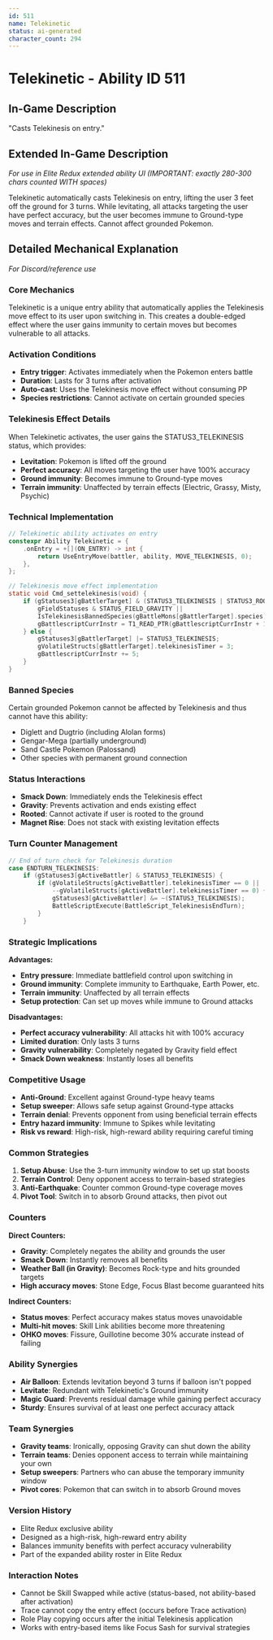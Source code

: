 ```yaml
---
id: 511
name: Telekinetic
status: ai-generated
character_count: 294
---
```


# Telekinetic - Ability ID 511

## In-Game Description
"Casts Telekinesis on entry."

## Extended In-Game Description
*For use in Elite Redux extended ability UI (IMPORTANT: exactly 280-300 chars counted WITH spaces)*

Telekinetic automatically casts Telekinesis on entry, lifting the user 3 feet off the ground for 3 turns. While levitating, all attacks targeting the user have perfect accuracy, but the user becomes immune to Ground-type moves and terrain effects. Cannot affect grounded Pokemon.

## Detailed Mechanical Explanation
*For Discord/reference use*

### Core Mechanics
Telekinetic is a unique entry ability that automatically applies the Telekinesis move effect to its user upon switching in. This creates a double-edged effect where the user gains immunity to certain moves but becomes vulnerable to all attacks.

### Activation Conditions
- **Entry trigger**: Activates immediately when the Pokemon enters battle
- **Duration**: Lasts for 3 turns after activation
- **Auto-cast**: Uses the Telekinesis move effect without consuming PP
- **Species restrictions**: Cannot activate on certain grounded species

### Telekinesis Effect Details
When Telekinetic activates, the user gains the STATUS3_TELEKINESIS status, which provides:
- **Levitation**: Pokemon is lifted off the ground
- **Perfect accuracy**: All moves targeting the user have 100% accuracy
- **Ground immunity**: Becomes immune to Ground-type moves
- **Terrain immunity**: Unaffected by terrain effects (Electric, Grassy, Misty, Psychic)

### Technical Implementation
```c
// Telekinetic ability activates on entry
constexpr Ability Telekinetic = {
    .onEntry = +[](ON_ENTRY) -> int { 
        return UseEntryMove(battler, ability, MOVE_TELEKINESIS, 0); 
    },
};

// Telekinesis move effect implementation
static void Cmd_settelekinesis(void) {
    if (gStatuses3[gBattlerTarget] & (STATUS3_TELEKINESIS | STATUS3_ROOTED | STATUS3_SMACKED_DOWN) || 
        gFieldStatuses & STATUS_FIELD_GRAVITY ||
        IsTelekinesisBannedSpecies(gBattleMons[gBattlerTarget].species)) {
        gBattlescriptCurrInstr = T1_READ_PTR(gBattlescriptCurrInstr + 1);
    } else {
        gStatuses3[gBattlerTarget] |= STATUS3_TELEKINESIS;
        gVolatileStructs[gBattlerTarget].telekinesisTimer = 3;
        gBattlescriptCurrInstr += 5;
    }
}
```

### Banned Species
Certain grounded Pokemon cannot be affected by Telekinesis and thus cannot have this ability:
- Diglett and Dugtrio (including Alolan forms)
- Gengar-Mega (partially underground)
- Sand Castle Pokemon (Palossand)
- Other species with permanent ground connection

### Status Interactions
- **Smack Down**: Immediately ends the Telekinesis effect
- **Gravity**: Prevents activation and ends existing effect
- **Rooted**: Cannot activate if user is rooted to the ground
- **Magnet Rise**: Does not stack with existing levitation effects

### Turn Counter Management
```c
// End of turn check for Telekinesis duration
case ENDTURN_TELEKINESIS:
    if (gStatuses3[gActiveBattler] & STATUS3_TELEKINESIS) {
        if (gVolatileStructs[gActiveBattler].telekinesisTimer == 0 || 
            --gVolatileStructs[gActiveBattler].telekinesisTimer == 0) {
            gStatuses3[gActiveBattler] &= ~(STATUS3_TELEKINESIS);
            BattleScriptExecute(BattleScript_TelekinesisEndTurn);
        }
    }
```

### Strategic Implications
**Advantages:**
- **Entry pressure**: Immediate battlefield control upon switching in
- **Ground immunity**: Complete immunity to Earthquake, Earth Power, etc.
- **Terrain immunity**: Unaffected by all terrain effects
- **Setup protection**: Can set up moves while immune to Ground attacks

**Disadvantages:**
- **Perfect accuracy vulnerability**: All attacks hit with 100% accuracy
- **Limited duration**: Only lasts 3 turns
- **Gravity vulnerability**: Completely negated by Gravity field effect
- **Smack Down weakness**: Instantly loses all benefits

### Competitive Usage
- **Anti-Ground**: Excellent against Ground-type heavy teams
- **Setup sweeper**: Allows safe setup against Ground-type attacks
- **Terrain denial**: Prevents opponent from using beneficial terrain effects
- **Entry hazard immunity**: Immune to Spikes while levitating
- **Risk vs reward**: High-risk, high-reward ability requiring careful timing

### Common Strategies
1. **Setup Abuse**: Use the 3-turn immunity window to set up stat boosts
2. **Terrain Control**: Deny opponent access to terrain-based strategies
3. **Anti-Earthquake**: Counter common Ground-type coverage moves
4. **Pivot Tool**: Switch in to absorb Ground attacks, then pivot out

### Counters
**Direct Counters:**
- **Gravity**: Completely negates the ability and grounds the user
- **Smack Down**: Instantly removes all benefits
- **Weather Ball (in Gravity)**: Becomes Rock-type and hits grounded targets
- **High accuracy moves**: Stone Edge, Focus Blast become guaranteed hits

**Indirect Counters:**
- **Status moves**: Perfect accuracy makes status moves unavoidable
- **Multi-hit moves**: Skill Link abilities become more threatening
- **OHKO moves**: Fissure, Guillotine become 30% accurate instead of failing

### Ability Synergies
- **Air Balloon**: Extends levitation beyond 3 turns if balloon isn't popped
- **Levitate**: Redundant with Telekinetic's Ground immunity
- **Magic Guard**: Prevents residual damage while gaining perfect accuracy
- **Sturdy**: Ensures survival of at least one perfect accuracy attack

### Team Synergies
- **Gravity teams**: Ironically, opposing Gravity can shut down the ability
- **Terrain teams**: Denies opponent access to terrain while maintaining your own
- **Setup sweepers**: Partners who can abuse the temporary immunity window
- **Pivot cores**: Pokemon that can switch in to absorb Ground moves

### Version History
- Elite Redux exclusive ability
- Designed as a high-risk, high-reward entry ability
- Balances immunity benefits with perfect accuracy vulnerability
- Part of the expanded ability roster in Elite Redux

### Interaction Notes
- Cannot be Skill Swapped while active (status-based, not ability-based after activation)
- Trace cannot copy the entry effect (occurs before Trace activation)
- Role Play copying occurs after the initial Telekinesis application
- Works with entry-based items like Focus Sash for survival strategies
